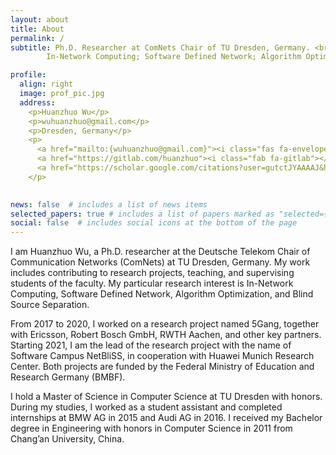 ```yaml
---
layout: about
title: About
permalink: /
subtitle: Ph.D. Researcher at ComNets Chair of TU Dresden, Germany. <br>
        In-Network Computing; Software Defined Network; Algorithm Optimization; Blind Source Separation

profile:
  align: right
  image: prof_pic.jpg
  address: 
    <p>Huanzhuo Wu</p>
    <p>wuhuanzhuo@gmail.com</p>
    <p>Dresden, Germany</p>
    <p>
      <a href="mailto:{wuhuanzhuo@gmail.com}"><i class="fas fa-envelope"></i></a>
      <a href="https://gitlab.com/huanzhuo"><i class="fab fa-gitlab"></i></a>
      <a href="https://scholar.google.com/citations?user=gutctJYAAAAJ&hl"><i class="ai ai-google-scholar"></i></a>
    </p>
            

news: false  # includes a list of news items
selected_papers: true # includes a list of papers marked as "selected={true}"
social: false  # includes social icons at the bottom of the page
---
```


I am Huanzhuo Wu, a Ph.D. researcher at the Deutsche Telekom Chair of Communication Networks (ComNets) at TU Dresden, Germany. 
My work includes contributing to research projects, teaching, and supervising students of the faculty. 
My particular research interest is In-Network Computing, Software Defined Network, Algorithm Optimization, and Blind Source Separation.

From 2017 to 2020, I worked on a research project named 5Gang, together with Ericsson, Robert Bosch GmbH, RWTH Aachen, and other key partners.
Starting 2021, I am the lead of the research project with the name of Software Campus NetBliSS, in cooperation with Huawei Munich Research Center.
Both projects are funded by the Federal Ministry of Education and Research Germany (BMBF). 

I hold a Master of Science in Computer Science at TU Dresden with honors. 
During my studies, I worked as a student assistant and completed internships at BMW AG in 2015 and Audi AG in 2016. 
I received my Bachelor degree in Engineering with honors in Computer Science in 2011 from Chang’an University, China.
